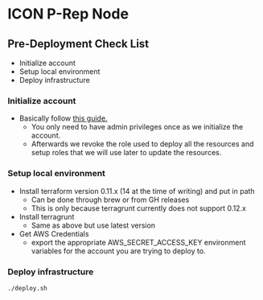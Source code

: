 
# ICON P-Rep Node 

## Pre-Deployment Check List 

- Initialize account
- Setup local environment 
- Deploy infrastructure 


### Initialize account

- Basically follow [this guide.](https://docs.cloudposse.com/reference-architectures/cold-start/)
    - You only need to have admin privileges once as we initialize the account.  
    - Afterwards we revoke the role used to deploy all the resources and setup roles that we will use later to update 
    the resources.

### Setup local environment 

- Install terraform version 0.11.x (14 at the time of writing) and put in path 
    - Can be done through brew or from GH releases 
    - This is only because terragrunt currently does not support 0.12.x
- Install terragrunt 
    - Same as above but use latest version 
- Get AWS Credentials 
    - export the appropriate AWS_SECRET_ACCESS_KEY environment variables for the account you are trying to deploy to. 

### Deploy infrastructure 

```bash
./deploy.sh 
```